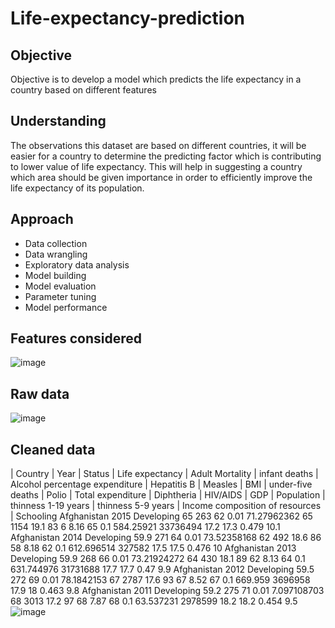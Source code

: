 # Life-expectancy-prediction

## Objective
Objective is to develop a model which predicts the life expectancy in a country based on different features

## Understanding
The observations this dataset are based on different countries, it will be easier for a country to determine the predicting factor which is contributing to lower value of life expectancy. This will help in suggesting a country which area should be given importance in order to efficiently improve the life expectancy of its population.

## Approach
* Data collection
* Data wrangling
* Exploratory data analysis
* Model building
* Model evaluation
* Parameter tuning
* Model performance

## Features considered

![image](https://user-images.githubusercontent.com/93145713/169799294-2da0def1-979a-4353-b22a-fd2ab136417b.png)

## Raw data

![image](https://user-images.githubusercontent.com/93145713/169801187-f471ec56-cfdc-4713-a55b-6b232b51689d.png)

## Cleaned data

| Country	| Year	| Status	| Life expectancy	| Adult Mortality	| infant deaths	| Alcohol	percentage expenditure	| Hepatitis B	| Measles	| BMI	| under-five deaths	| Polio	| Total expenditure	| Diphtheria	| HIV/AIDS	| GDP	| Population	| thinness  1-19 years	| thinness 5-9 years	| Income composition of resources	| Schooling
Afghanistan	2015	Developing	65	263	62	0.01	71.27962362	65	1154	19.1	83	6	8.16	65	0.1	584.25921	33736494	17.2	17.3	0.479	10.1
Afghanistan	2014	Developing	59.9	271	64	0.01	73.52358168	62	492	18.6	86	58	8.18	62	0.1	612.696514	327582	17.5	17.5	0.476	10
Afghanistan	2013	Developing	59.9	268	66	0.01	73.21924272	64	430	18.1	89	62	8.13	64	0.1	631.744976	31731688	17.7	17.7	0.47	9.9
Afghanistan	2012	Developing	59.5	272	69	0.01	78.1842153	67	2787	17.6	93	67	8.52	67	0.1	669.959	3696958	17.9	18	0.463	9.8
Afghanistan	2011	Developing	59.2	275	71	0.01	7.097108703	68	3013	17.2	97	68	7.87	68	0.1	63.537231	2978599	18.2	18.2	0.454	9.5
![image](https://user-images.githubusercontent.com/93145713/169801993-b2cfc619-6bff-4d4d-8d63-6cbc971cd8d9.png)
